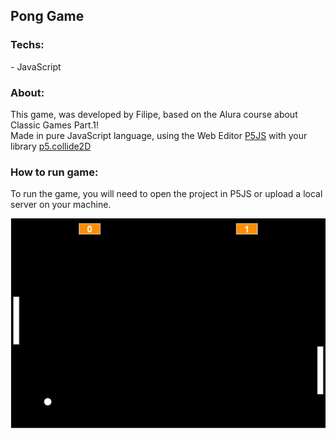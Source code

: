 <h2>Pong Game</h2>

<h3>Techs:</h3>
<p>     - JavaScript</p>

<h3>About:</h3>
<p>This game, was developed by Filipe, based on the Alura course about Classic Games Part.1!
<br>
  Made in pure JavaScript language, using the Web Editor <a href="https://p5js.org/">P5JS</a> with your library <a href="https://github.com/bmoren/p5.collide2D">p5.collide2D</a>
</p>

<h3>How to run game:</h3>
<p>To run the game, you will need to open the project in P5JS or upload a local server on your machine.</p>


<img src="imgs/game.png">
